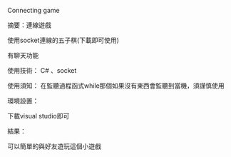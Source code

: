 Connecting game

摘要：連線遊戲

使用socket連線的五子棋(下載即可使用)

有聊天功能

使用技術：
C# 、socket

使用須知：
在監聽過程函式while那個如果沒有東西會監聽到當機，須謹慎使用

環境設置：

下載visual studio即可

結果：

可以簡單的與好友遊玩這個小遊戲
